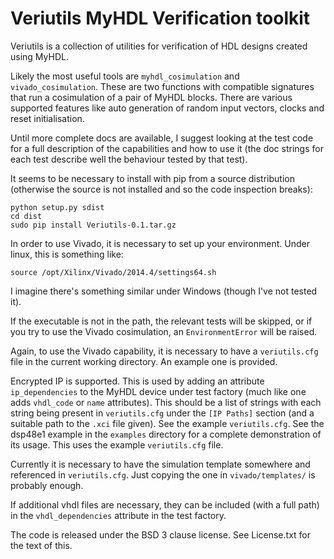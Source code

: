 # Veriutils MyHDL Verification toolkit #

Veriutils is a collection of utilities for verification of HDL designs 
created using MyHDL.

Likely the most useful tools are `myhdl_cosimulation` and 
`vivado_cosimulation`. These are two functions with compatible signatures
that run a cosimulation of a pair of MyHDL blocks. There are various
supported features like auto generation of random input vectors, clocks and
reset initialisation.

Until more complete docs are available, I suggest looking at the test code
for a full description of the capabilities and how to use it (the doc strings
for each test describe well the behaviour tested by that test).

It seems to be necessary to install with pip from a source distribution 
(otherwise the source is not installed and so the code inspection breaks):

    python setup.py sdist
    cd dist
    sudo pip install Veriutils-0.1.tar.gz

In order to use Vivado, it is necessary to set up your environment. Under
linux, this is something like:

    source /opt/Xilinx/Vivado/2014.4/settings64.sh

I imagine there's something similar under Windows (though I've not tested it).

If the executable is not in the path, the relevant tests will be skipped, or
if you try to use the Vivado cosimulation, an `EnvironmentError` will be 
raised.

Again, to use the Vivado capability, it is necessary to have a `veriutils.cfg`
file in the current working directory. An example one is provided.

Encrypted IP is supported. This is used by adding an attribute 
`ip_dependencies` to the MyHDL device under test factory (much like one adds
`vhdl_code` or `name` attributes). This should be a list of strings with each
string being present in `veriutils.cfg` under the `[IP Paths]` section (and
a suitable path to the `.xci` file given). See the example `veriutils.cfg`.
See the dsp48e1 example in the `examples` directory for a complete 
demonstration of its usage. This uses the example `veriutils.cfg` file.

Currently it is necessary to have the simulation template somewhere and
referenced in `veriutils.cfg`. Just copying the one in `vivado/templates/` is
probably enough.

If additional vhdl files are necessary, they can be included (with a full
path) in the `vhdl_dependencies` attribute in the test factory.

The code is released under the BSD 3 clause license. See License.txt for the 
text of this.
